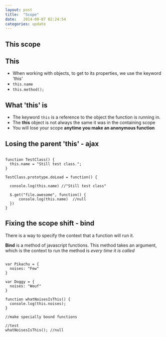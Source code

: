 ```yaml
---
layout: post
title:  "Scope"
date:   2014-09-07 02:24:54
categories: update
---
```


This scope
---------------------------

This
-----------------------------

- When working with objects, to get to its properties, we use the keyword 'this'
- `this.name`
- `this.method();`


What 'this' is
-------------------------------

- The keyword `this` is a reference to the object the function is running in.
- The **this** object is not always the same it was in the containing scope
- You will lose your scope **anytime you make an anonymous function**

Losing the parent 'this' - ajax
--------------------------------

```

function TestClass() {
  this.name = "Still test class.";
}

TestClass.prototype.doLoad = function() {

  console.log(this.name) //"Still test class"

  $.get("file.awesome", function() {
      console.log(this.name)  //null
  })
}

```


Fixing the scope shift - bind
---------------------------------


There is a way to specify the context that a function will run it.

**Bind** is a method of javascript functions. This method takes an argument, which is the context to run the method is *every time it is called*


```

var Pikachu = {
  noises: "Few"
}

var Doggy = {
  noises: "Wouf"
}

function whatNoisesIsThis() {
  console.log(this.noises);
}

//make specially bound functions

//test
whatNoisesIsThis(); //null


```

